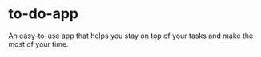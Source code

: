 # to-do-app
An easy-to-use app that helps you stay on top of your tasks and make the most of your time.
